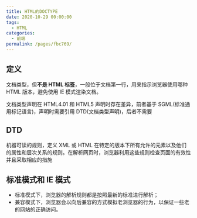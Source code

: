 ```yaml
---
title: HTML的DOCTYPE
date: 2020-10-29 00:00:00
tags:
  - HTML
categories:
  - 前端
permalink: /pages/fbc769/
---
```

## 定义
文档类型，但**不是 HTML 标签**，一般位于文档第一行，用来指示浏览器使用哪种 HTML 版本，避免使用 IE 模式渲染文档。

文档类型声明在 HTML4.01 和 HTML5 声明时存在差异，前者基于 SGML(标准通用标记语言)，声明时需要引用 DTD(文档类型声明)，后者不需要

## DTD
机器可读的规则，定义 XML 或 HTML 在特定的版本下所有允许的元素以及他们的属性和层次关系的规则。在解析网页时，浏览器利用这些规则检查页面的有效性并且采取相应的措施

## 标准模式和 IE 模式
- 标准模式下，浏览器的解析规则都是按照最新的标准进行解析；
- 兼容模式下，浏览器会以向后兼容的方式模拟老浏览器的行为，以保证一些老的网站的正确访问。
